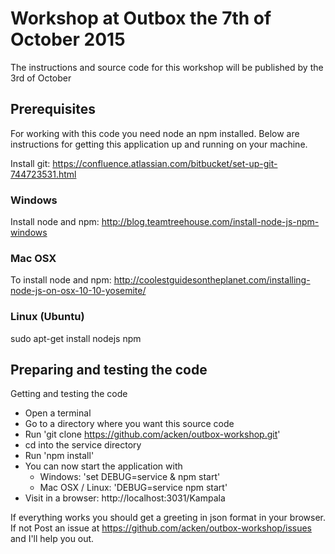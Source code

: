 # Workshop at Outbox the 7th of October 2015

The instructions and source code for this workshop will be published by the 3rd of October

## Prerequisites

For working with this code you need node an npm installed. Below are instructions for getting this application up and running on your machine.

Install git: https://confluence.atlassian.com/bitbucket/set-up-git-744723531.html

### Windows
Install node and npm: http://blog.teamtreehouse.com/install-node-js-npm-windows

### Mac OSX
To install node and npm: http://coolestguidesontheplanet.com/installing-node-js-on-osx-10-10-yosemite/

### Linux (Ubuntu)
sudo apt-get install nodejs npm

## Preparing and testing the code

Getting and testing the code
* Open a terminal
* Go to a directory where you want this source code
* Run 'git clone https://github.com/acken/outbox-workshop.git'
* cd into the service directory
* Run 'npm install'
* You can now start the application with
    * Windows: 'set DEBUG=service & npm start'
    * Mac OSX / Linux: 'DEBUG=service npm start'
* Visit in a browser: http://localhost:3031/Kampala

If everything works you should get a greeting in json format in your browser. If not Post an issue at https://github.com/acken/outbox-workshop/issues and I'll help you out.
